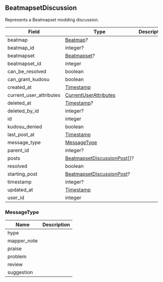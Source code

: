 ## BeatmapsetDiscussion

Represents a Beatmapset modding discussion.

Field                   | Type                                                     | Description
----------------------- | -------------------------------------------------------- | -----------
beatmap                 | [Beatmap](#beatmap)?                                     | |
beatmap_id              | integer?                                                 | |
beatmapset              | [Beatmapset](#beatmapset)?                               | |
beatmapset_id           | integer                                                  | |
can_be_resolved         | boolean                                                  | |
can_grant_kudosu        | boolean                                                  | |
created_at              | [Timestamp](#timestamp)                                  | |
current_user_attributes | [CurrentUserAttributes](#currentuserattributes)          | |
deleted_at              | [Timestamp](#timestamp)?                                 | |
deleted_by_id           | integer?                                                 | |
id                      | integer                                                  | |
kudosu_denied           | boolean                                                  | |
last_post_at            | [Timestamp](#timestamp)                                  | |
message_type            | [MessageType](#messagetype)                              | |
parent_id               | integer?                                                 | |
posts                   | [BeatmapsetDiscussionPost](#beatmapsetdiscussionpost)[]? | |
resolved                | boolean                                                  | |
starting_post           | [BeatmapsetDiscussionPost](#beatmapsetdiscussionpost)?   | |
timestamp               | integer?                                                 | |
updated_at              | [Timestamp](#timestamp)                                  | |
user_id                 | integer                                                  | |

### MessageType

Name        | Description
----------- | -----------
hype        | |
mapper_note | |
praise      | |
problem     | |
review      | |
suggestion  | |
